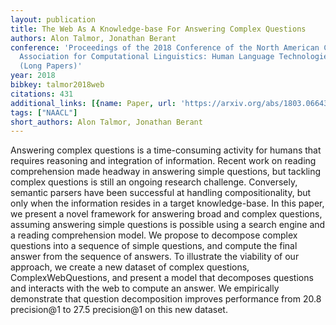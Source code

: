 ```yaml
---
layout: publication
title: The Web As A Knowledge-base For Answering Complex Questions
authors: Alon Talmor, Jonathan Berant
conference: 'Proceedings of the 2018 Conference of the North American Chapter of the
  Association for Computational Linguistics: Human Language Technologies, Volume 1
  (Long Papers)'
year: 2018
bibkey: talmor2018web
citations: 431
additional_links: [{name: Paper, url: 'https://arxiv.org/abs/1803.06643'}]
tags: ["NAACL"]
short_authors: Alon Talmor, Jonathan Berant
---
```

Answering complex questions is a time-consuming activity for humans that
requires reasoning and integration of information. Recent work on reading
comprehension made headway in answering simple questions, but tackling complex
questions is still an ongoing research challenge. Conversely, semantic parsers
have been successful at handling compositionality, but only when the
information resides in a target knowledge-base. In this paper, we present a
novel framework for answering broad and complex questions, assuming answering
simple questions is possible using a search engine and a reading comprehension
model. We propose to decompose complex questions into a sequence of simple
questions, and compute the final answer from the sequence of answers. To
illustrate the viability of our approach, we create a new dataset of complex
questions, ComplexWebQuestions, and present a model that decomposes questions
and interacts with the web to compute an answer. We empirically demonstrate
that question decomposition improves performance from 20.8 precision@1 to 27.5
precision@1 on this new dataset.